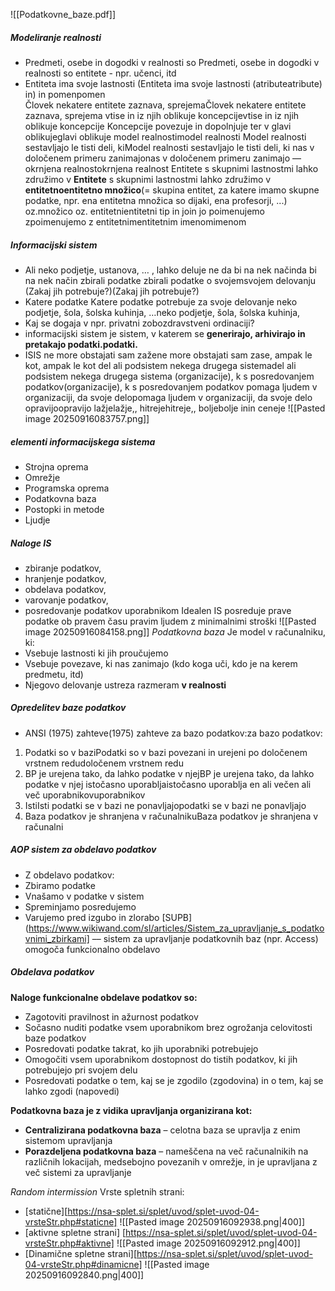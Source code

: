 ![[Podatkovne_baze.pdf]]

##### Modeliranje realnosti
- Predmeti, osebe in dogodki v realnosti so Predmeti, osebe in dogodki v realnosti so entitete - npr. učenci, itd 
- Entiteta ima svoje lastnosti (Entiteta ima svoje lastnosti (atributeatribute) in) in pomenpomen  
	 Človek nekatere entitete zaznava, sprejemaČlovek nekatere entitete zaznava, sprejema vtise in iz njih oblikuje koncepcijevtise in iz njih oblikuje koncepcije
	 Koncepcije povezuje in dopolnjuje ter v glavi oblikujeglavi oblikuje model realnostimodel realnosti
	 Model realnosti sestavljajo le tisti deli, kiModel realnosti sestavljajo le tisti deli, ki nas v določenem primeru zanimajonas v določenem primeru zanimajo –– okrnjena realnostokrnjena realnost 
	 Entitete s skupnimi lastnostmi lahko združimo v **Entitete** s skupnimi lastnostmi lahko združimo v **entitetnoentitetno množico**(= skupina entitet, za katere imamo skupne podatke, npr. ena entitetna množica so dijaki, ena profesorji, ...) oz.množico oz. entitetnientitetni tip in join jo poimenujemo zpoimenujemo z entitetnimentitetnim imenomimenom

##### Informacijski sistem
- Ali neko podjetje, ustanova, … , lahko deluje ne da bi na nek načinda bi na nek način zbirali podatke zbirali podatke o svojemsvojem delovanju (Zakaj jih potrebuje?)(Zakaj jih potrebuje?) 
- Katere podatke Katere podatke potrebuje za svoje delovanje neko podjetje, šola, šolska kuhinja, …neko podjetje, šola, šolska kuhinja, 
- Kaj se dogaja v npr. privatni zobozdravstveni ordinaciji?
- informacijski sistem je sistem, v katerem se **generirajo, arhivirajo in pretakajo podatki.podatki.** 
- ISIS ne more obstajati sam zažene more obstajati sam zase, ampak le kot, ampak le kot del ali podsistem nekega drugega sistemadel ali podsistem nekega drugega sistema (organizacije), k s posredovanjem podatkov(organizacije), k s posredovanjem podatkov pomaga ljudem v organizaciji, da svoje delopomaga ljudem v organizaciji, da svoje delo opravijoopravijo lažjelažje,, hitrejehitreje,, boljebolje inin ceneje
![[Pasted image 20250916083757.png]]
##### elementi informacijskega sistema
- Strojna oprema 
- Omrežje
- Programska oprema
- Podatkovna baza
- Postopki in metode
- Ljudje

##### Naloge IS
- zbiranje podatkov,
- hranjenje podatkov,
- obdelava podatkov,
- varovanje podatkov,
- posredovanje podatkov uporabnikom
Idealen IS posreduje prave podatke ob pravem času pravim ljudem z minimalnimi stroški
![[Pasted image 20250916084158.png]]
*Podatkovna baza*
Je model v računalniku, ki:  
- Vsebuje lastnosti ki jih proučujemo 
- Vsebuje povezave, ki nas zanimajo (kdo koga uči, kdo je na kerem predmetu, itd)
- Njegovo delovanje ustreza razmeram **v realnosti**

##### Opredelitev baze podatkov
- ANSI (1975) zahteve(1975) zahteve za bazo podatkov:za bazo podatkov: 
1. Podatki so v baziPodatki so v bazi povezani in urejeni po določenem vrstnem redudoločenem vrstnem redu 
2. BP je urejena tako, da lahko podatke v njejBP je urejena tako, da lahko podatke v njej istočasno uporabljaistočasno uporablja en ali večen ali več uporabnikovuporabnikov 
3. IstiIsti podatki se v bazi ne ponavljajopodatki se v bazi ne ponavljajo 
4. Baza podatkov je shranjena v računalnikuBaza podatkov je shranjena v računalni

##### AOP sistem za obdelavo podatkov
- Z obdelavo podatkov: 
- Zbiramo podatke
- Vnašamo v podatke v sistem
- Spreminjamo posredujemo
- Varujemo pred izgubo in zlorabo 
[SUPB](https://www.wikiwand.com/sl/articles/Sistem_za_upravljanje_s_podatkovnimi_zbirkami] –– sistem za upravljanje podatkovnih baz (npr. Access) omogoča funkcionalno obdelavo

##### Obdelava podatkov
**Naloge funkcionalne obdelave podatkov so:**
- Zagotoviti pravilnost in ažurnost podatkov
- Sočasno nuditi podatke vsem uporabnikom brez ogrožanja celovitosti baze podatkov
- Posredovati podatke takrat, ko jih uporabniki potrebujejo
- Omogočiti vsem uporabnikom dostopnost do tistih podatkov, ki jih potrebujejo pri svojem delu
- Posredovati podatke o tem, kaj se je zgodilo (zgodovina) in o tem, kaj se lahko zgodi (napovedi)

 **Podatkovna baza je z vidika upravljanja organizirana kot:**
- **Centralizirana podatkovna baza** – celotna baza se upravlja z enim sistemom upravljanja
- **Porazdeljena podatkovna baza** – nameščena na več računalnikih na različnih lokacijah, medsebojno povezanih v omrežje, in je upravljana z več sistemi za upravljanje


*Random intermission*
Vrste spletnih strani:
- [statične][https://nsa-splet.si/splet/uvod/splet-uvod-04-vrsteStr.php#staticne]
![[Pasted image 20250916092938.png|400]]
- [aktivne spletne strani] [https://nsa-splet.si/splet/uvod/splet-uvod-04-vrsteStr.php#aktivne]
![[Pasted image 20250916092912.png|400]]
- [Dinamične spletne strani][https://nsa-splet.si/splet/uvod/splet-uvod-04-vrsteStr.php#dinamicne]
![[Pasted image 20250916092840.png|400]]